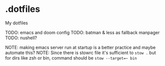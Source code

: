 # .dotfiles

My dotfiles

TODO: emacs and doom config
TODO: batman & less as fallback manpager
TODO: nushell? 

NOTE: making emacs server run at startup is a better practice and maybe automate this?
NOTE: Since there is stowrc file it's sufficient to `stow .` but for dirs like zsh or bin, command should be `stow --target=~ bin`
